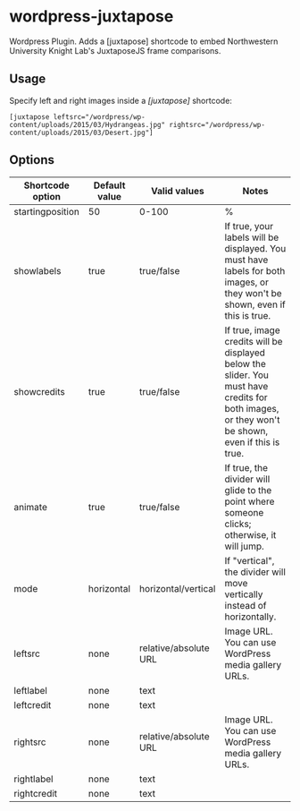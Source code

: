 # wordpress-juxtapose

Wordpress Plugin. Adds a [juxtapose] shortcode to embed Northwestern University Knight Lab's JuxtaposeJS frame comparisons.

## Usage

Specify left and right images inside a *[juxtapose]* shortcode:

```
[juxtapose leftsrc="/wordpress/wp-content/uploads/2015/03/Hydrangeas.jpg" rightsrc="/wordpress/wp-content/uploads/2015/03/Desert.jpg"]
```

## Options

| Shortcode option | Default value | Valid values          | Notes                                                                                                                                           |
|------------------|---------------|-----------------------|-------------------------------------------------------------------------------------------------------------------------------------------------|
| startingposition | 50            | 0-100                 | %                                                                                                                                               |
| showlabels       | true          | true/false            | If true, your labels will be displayed. You must have labels for both images, or they won't be shown, even if this is true.                     |
| showcredits      | true          | true/false            | If true, image credits will be displayed below the slider. You must have credits for both images, or they won't be shown, even if this is true. |
| animate          | true          | true/false            | If true, the divider will glide to the point where someone clicks; otherwise, it will jump.                                                     |
| mode             | horizontal    | horizontal/vertical   | If "vertical", the divider will move vertically instead of horizontally.                                                                        |
| leftsrc          | none          | relative/absolute URL | Image URL. You can use WordPress media gallery URLs.                                                                                            |
| leftlabel        | none          | text                  |                                                                                                                                                 |
| leftcredit       | none          | text                  |                                                                                                                                                 |
| rightsrc         | none          | relative/absolute URL | Image URL. You can use WordPress media gallery URLs.                                                                                            |
| rightlabel       | none          | text                  |                                                                                                                                                 |
| rightcredit      | none          | text                  |  